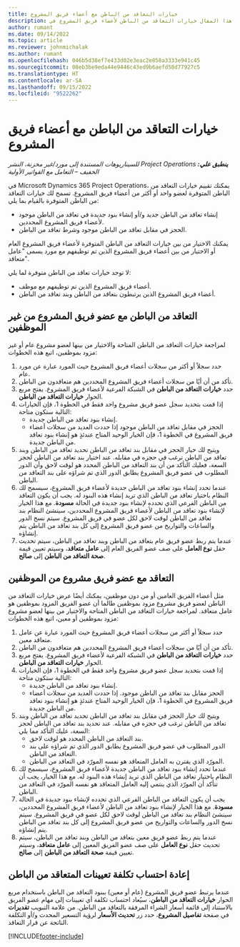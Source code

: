 ```yaml
---
title: خيارات التعاقد من الباطن مع أعضاء فريق المشروع
description: يشرح هذا المقال خيارات التعاقد من الباطن لأعضاء فريق المشروع في Microsoft Dynamics 365 Project Operations.
author: rumant
ms.date: 09/14/2022
ms.topic: article
ms.reviewer: johnmichalak
ms.author: rumant
ms.openlocfilehash: 046b5d38ef7e433d02e3eac2e858a3333e941c45
ms.sourcegitcommit: 08eb3be9eda44e9446c43ed9b6aefd58d77927c5
ms.translationtype: HT
ms.contentlocale: ar-SA
ms.lasthandoff: 09/15/2022
ms.locfileid: "9522262"
---
```

# <a name="subcontracting-options-for-project-team-members"></a>خيارات التعاقد من الباطن مع أعضاء فريق المشروع

_**ينطبق علي:** ‏‫Project Operations للسيناريوهات المستندة إلى مورد/غير مخزنة‬، ‏‫النشر الخفيف – التعامل مع الفواتير الأولية‬_

في Microsoft Dynamics 365 Project Operations، يمكنك تقييم خيارات التعاقد من الباطن المتوفرة لعضو واحد أو أكثر من أعضاء فريق المشروع. تسمح لك خيارات التعاقد من الباطن المتوفرة بالقيام بما يلي:

- إنشاء تعاقد من الباطن جديد و/أو إنشاء بنود جديدة في تعاقد من الباطن موجود لأعضاء فريق المشروع المحددين. 
- الحجز في مقابل تعاقد من الباطن موجود وشرط تعاقد من الباطن. 

يمكنك الاختيار من بين خيارات التعاقد من الباطن المتوفرة لأعضاء فريق المشروع العام أو الاختيار من بين أعضاء فريق المشروع الذين تم توظيفهم مع مورد يسمى "عامل متعاقد". 

لا توجد خيارات تعاقد من الباطن متوفرة لما يلي:

- أعضاء فريق المشروع الذين تم توظيفهم مع موظف. 
- أعضاء فريق المشروع الذين يرتبطون بتعاقد من الباطن وبند تعاقد من الباطن. 

## <a name="subcontracting-an-unstaffed-project-team-member"></a>التعاقد من الباطن مع عضو فريق المشروع من غير الموظفين

لمراجعة خيارات التعاقد من الباطن المتاحة والاختيار من بينها لعضو مشروع عام أو غير مزود بموظفين، اتبع هذه الخطوات:

1. حدد سجلاً أو أكثر من سجلات أعضاء فريق المشروع حيث المورد عبارة عن مورد عام.
2. تأكد من أن أيًا من سجلات أعضاء فريق المشروع المحددين هم متعاقدون من الباطن. 
3. حدد **خيارات التعاقد من الباطن** في الشبكة الفرعية لأعضاء فريق المشروع. يفتح مربع الحوار **خيارات التعاقد من الباطن**. 
4. إذا قمت بتحديد سجل عضو فريق مشروع واحد فقط في الخطوة 1، فإن الخيارات التالية ستكون متاحة:
    - إنشاء بنود تعاقد من الباطن جديدة. 
    - الحجز في مقابل تعاقد من الباطن موجود إذا حددت العديد من سجلات أعضاء فريق المشروع في الخطوة 1، فإن الخيار الوحيد المتاح عندئذٍ هو إنشاء بنود تعاقد من الباطن جديدة.
5. ويتيح لك خيار الحجز في مقابل بند تعاقد من الباطن تحديد تعاقد من الباطن وبند تعاقد من الباطن ترغب في حجزه في مقابله. عند اختيار بند تعاقد من الباطن لحجز السعة، فعليك التأكد من أن بند التعاقد من الباطن المحدد هو لوقت لاحق وأن الدور المطلوب في عضو فريق المشروع يطابق الدور الذي تم شراؤه على بند التعاقد من الباطن.
6. عندما تحدد إنشاء بنود تعاقد من الباطن جديدة لأعضاء فريق المشروع، سيسمح لك النظام باختيار تعاقد من الباطن الذي تريد إنشاء هذه البنود له. يجب أن يكون التعاقد من الباطن الفرعي الذي تحدده لإنشاء بنود جديدة في الحالة **مسودة**. مع هذا الخيار لإنشاء بنود تعاقد من الباطن لأعضاء فريق المشروع المحددين، سينشئ النظام بند تعاقد من الباطن لوقت لاحق لكل عضو في فريق المشروع. سيتم نسخ الدور والساعات والتواريخ من عضو فريق المشروع إلى كل بند تعاقد من الباطن يتم إنشاؤه. 
7. عندما يتم ربط عضو فريق عام بتعاقد من الباطن وبند تعاقد من الباطن، سيتم تحديث حقل **نوع العامل** على صف عضو الفريق العام إلى **عامل متعاقد**، وسيتم تعيين قيمة **صحة التعاقد من الباطن** إلى **صالح**.

## <a name="subcontracting-a-staffed-project-team-member"></a>التعاقد مع عضو فريق مشروع من الموظفين

مثل أعضاء الفريق العامين أو من دون موظفين، يمكنك أيضًا عرض خيارات التعاقد من الباطن لعضو فريق مشروع مزود بموظفين طالما أن عضو الفريق المزود بموظفين هو عامل متعاقد. لمراجعة خيارات التعاقد من الباطن المتاحة والاختيار من بينها لعضو مشروع مزود بموظفين أو معين، اتبع هذه الخطوات:

1. حدد سجلاً أو أكثر من سجلات أعضاء فريق المشروع حيث المورد عبارة عن عامل متعاقد معين.
2. تأكد من أن أيًا من سجلات أعضاء فريق المشروع المحددين هم متعاقدون من الباطن. 
3. حدد **خيارات التعاقد من الباطن** في الشبكة الفرعية لأعضاء فريق المشروع. يفتح مربع الحوار **خيارات التعاقد من الباطن**. 
4. إذا قمت بتحديد سجل عضو فريق مشروع واحد فقط في الخطوة 1، فإن الخيارات التالية ستكون متاحة:
      - إنشاء بنود تعاقد من الباطن جديدة.
      - الحجز مقابل بند تعاقد من الباطن موجود.
  إذا حددت العديد من سجلات أعضاء فريق المشروع في الخطوة 1، فإن الخيار الوحيد المتاح عندئذٍ هو إنشاء بنود تعاقد من الباطن جديدة.
5. ويتيح لك خيار الحجز في مقابل بند تعاقد من الباطن تحديد تعاقد من الباطن وبند تعاقد من الباطن ترغب في حجزه في مقابله. عند تحديد بند تعاقد من الباطن لحجز السعة، عليك التأكد مما يلي:
      - بند التعاقد من الباطن المحدد هو لوقت لاحق. 
      - الدور المطلوب في عضو فريق المشروع يطابق الدور الذي تم شراؤه على بند التعاقد من الباطن. 
      - المورّد الذي يقترن به العامل المتعاقد هو نفسه المورّد في التعاقد من الباطن.
6. عندما تحدد إنشاء بنود تعاقد من الباطن جديدة لأعضاء فريق المشروع، سيسمح لك النظام باختيار تعاقد من الباطن الذي تريد إنشاء هذه البنود له. مع هذا الخيار، يجب أن تتأكد أن المورّد الذي ينتمي إليه العامل المتعاقد هو نفسه المورّد في التعاقد من الباطن. 
7. يجب أن يكون التعاقد من الباطن الفرعي الذي تحدده لإنشاء بنود جديدة في الحالة **مسودة**. مع هذا الخيار لإنشاء بنود تعاقد من الباطن لأعضاء فريق المشروع المحددين، سينشئ النظام بند تعاقد من الباطن لوقت لاحق لكل عضو في فريق المشروع. سيتم نسخ الدور والساعات والتواريخ من عضو فريق المشروع إلى كل بند تعاقد من الباطن يتم إنشاؤه.  
8. عندما يتم ربط عضو فريق معين بتعاقد من الباطن وبند تعاقد من الباطن، سيتم تحديث حقل **نوع العامل** على صف عضو الفريق المعين إلى **عامل متعاقد**، وسيتم تعيين قيمة **صحة التعاقد من الباطن** إلى **صالح**.

## <a name="re-costing-subcontractor-assignments"></a>إعادة احتساب تكلفة تعيينات المتعاقد من الباطن

عندما يرتبط عضو فريق المشروع (عام أو معين) ببنود التعاقد من الباطن باستخدام مربع الحوار **خيارات التعاقد من الباطن**، سيُعاد احتساب تكلفة أي تعيينات إلى مهام عضو الفريق بالاستناد إلى قائمة أسعار الشراء المرفقة بالتعاقد من الباطن. من علامة التبويب **تقديرات** في صفحة **تفاصيل المشروع**، حدد زر **تحديث الأسعار** لرؤية التسعير المحدث و/أو التكلفة الناتجة عن قرار التعاقد.

[!INCLUDE[footer-include](../../includes/footer-banner.md)]
